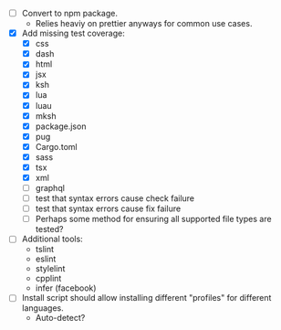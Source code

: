 - [ ] Convert to npm package.
  - Relies heaviy on prettier anyways for common use cases.
- [x] Add missing test coverage:
  - [x] css
  - [x] dash
  - [x] html
  - [x] jsx
  - [x] ksh
  - [x] lua
  - [x] luau
  - [x] mksh
  - [x] package.json
  - [x] pug
  - [x] Cargo.toml
  - [x] sass
  - [x] tsx
  - [x] xml
  - [ ] graphql
  - [ ] test that syntax errors cause check failure
  - [ ] test that syntax errors cause fix failure
  - [ ] Perhaps some method for ensuring all supported file types are tested?
- [ ] Additional tools:
  - tslint
  - eslint
  - stylelint
  - cpplint
  - infer (facebook)
- [ ] Install script should allow installing different "profiles" for different languages.
  - Auto-detect?
